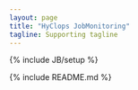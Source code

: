 ```yaml
---
layout: page
title: "HyClops JobMonitoring"
tagline: Supporting tagline
---
```

{% include JB/setup %}

{% include README.md %}
